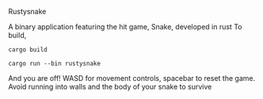 Rustysnake

A binary application featuring the hit game, Snake, developed in rust
To build, 

```cargo build ```

```cargo run --bin rustysnake```

And you are off! WASD for movement controls, spacebar to reset the game. Avoid running into walls and the body of your snake to survive
